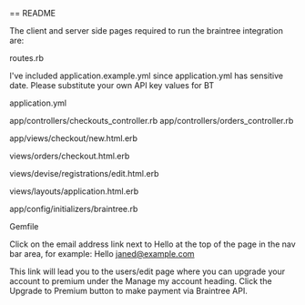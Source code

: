 == README

The client and server side pages required to run the braintree integration are:

routes.rb

I've included application.example.yml since application.yml has sensitive date. Please substitute your own API key values for BT

application.yml 

app/controllers/checkouts_controller.rb
app/controllers/orders_controller.rb

app/views/checkout/new.html.erb

views/orders/checkout.html.erb

views/devise/registrations/edit.html.erb

views/layouts/application.html.erb

app/config/initializers/braintree.rb

Gemfile


Click on the email address link next to Hello at the top of the page in the nav bar area, for example: Hello janed@example.com

This link will lead you to the users/edit page where you can upgrade your account to premium under the Manage my account heading. Click the Upgrade to Premium button to make payment via Braintree API.